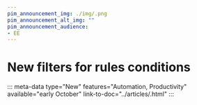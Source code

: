 ```yaml
---
pim_announcement_img: ./img/.png
pim_announcement_alt_img: ""
pim_announcement_audience:
- EE
---
```


# New filters for rules conditions
::: meta-data type="New" features="Automation, Productivity" available="early October" link-to-doc="../articles/.html"
:::
